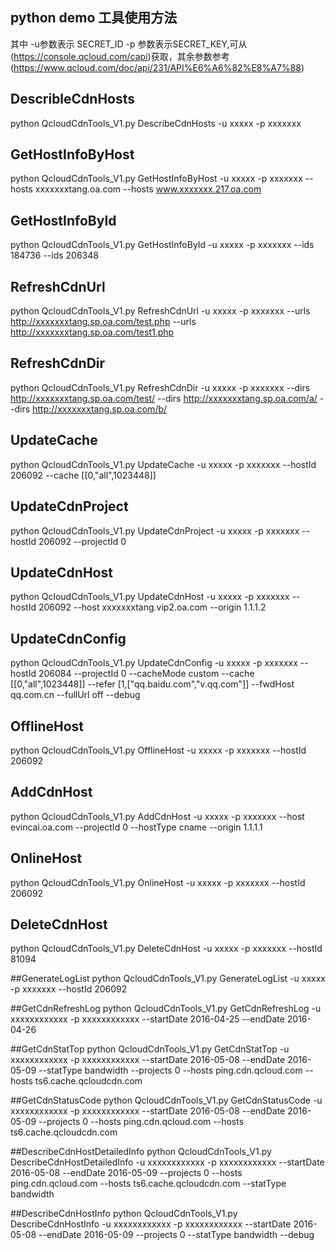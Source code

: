 ## python demo 工具使用方法
其中 -u参数表示 SECRET_ID -p 参数表示SECRET_KEY,可从(https://console.qcloud.com/capi)获取，其余参数参考(https://www.qcloud.com/doc/api/231/API%E6%A6%82%E8%A7%88)

## DescribleCdnHosts
python QcloudCdnTools_V1.py DescribeCdnHosts -u xxxxx -p xxxxxxx

## GetHostInfoByHost
python QcloudCdnTools_V1.py GetHostInfoByHost -u xxxxx -p xxxxxxx --hosts xxxxxxxtang.oa.com --hosts www.xxxxxxx.217.oa.com 

## GetHostInfoById 
python QcloudCdnTools_V1.py GetHostInfoById -u xxxxx -p xxxxxxx --ids 184736 --ids 206348

## RefreshCdnUrl
python QcloudCdnTools_V1.py RefreshCdnUrl -u xxxxx -p xxxxxxx --urls http://xxxxxxxtang.sp.oa.com/test.php --urls http://xxxxxxxtang.sp.oa.com/test1.php 
 
## RefreshCdnDir
python QcloudCdnTools_V1.py RefreshCdnDir -u xxxxx -p xxxxxxx --dirs http://xxxxxxxtang.sp.oa.com/test/ --dirs http://xxxxxxxtang.sp.oa.com/a/ --dirs http://xxxxxxxtang.sp.oa.com/b/ 

## UpdateCache 
python QcloudCdnTools_V1.py UpdateCache -u xxxxx -p xxxxxxx  --hostId 206092 --cache [[0,\"all\",1023448]]

## UpdateCdnProject
python QcloudCdnTools_V1.py UpdateCdnProject -u xxxxx -p xxxxxxx  --hostId 206092 --projectId 0

## UpdateCdnHost
python QcloudCdnTools_V1.py UpdateCdnHost -u xxxxx -p xxxxxxx  --hostId 206092 --host xxxxxxxtang.vip2.oa.com --origin 1.1.1.2

## UpdateCdnConfig
python QcloudCdnTools_V1.py UpdateCdnConfig -u xxxxx -p xxxxxxx  --hostId 206084 --projectId 0 --cacheMode custom --cache  [[0,\"all\",1023448]] --refer [1,[\"qq.baidu.com\",\"v.qq.com\"]] --fwdHost qq.com.cn --fullUrl off --debug

## OfflineHost
python QcloudCdnTools_V1.py OfflineHost -u xxxxx -p xxxxxxx  --hostId 206092

## AddCdnHost
python QcloudCdnTools_V1.py AddCdnHost -u xxxxx -p xxxxxxx  --host evincai.oa.com --projectId 0 --hostType cname --origin 1.1.1.1

## OnlineHost
python QcloudCdnTools_V1.py OnlineHost -u xxxxx -p xxxxxxx  --hostId 206092


## DeleteCdnHost
python QcloudCdnTools_V1.py DeleteCdnHost -u xxxxx -p xxxxxxx  --hostId 81094

##GenerateLogList
python QcloudCdnTools_V1.py GenerateLogList -u xxxxx -p xxxxxxx  --hostId 206092

##GetCdnRefreshLog
python QcloudCdnTools_V1.py GetCdnRefreshLog -u xxxxxxxxxxxx -p xxxxxxxxxxxx  --startDate 2016-04-25 --endDate 2016-04-26

##GetCdnStatTop
python QcloudCdnTools_V1.py GetCdnStatTop -u xxxxxxxxxxxx -p xxxxxxxxxxxx  --startDate 2016-05-08 --endDate 2016-05-09 --statType bandwidth --projects 0 --hosts ping.cdn.qcloud.com --hosts ts6.cache.qcloudcdn.com

##GetCdnStatusCode
python QcloudCdnTools_V1.py GetCdnStatusCode -u xxxxxxxxxxxx -p xxxxxxxxxxxx  --startDate 2016-05-08 --endDate 2016-05-09 --projects 0 --hosts ping.cdn.qcloud.com --hosts ts6.cache.qcloudcdn.com

##DescribeCdnHostDetailedInfo
python QcloudCdnTools_V1.py DescribeCdnHostDetailedInfo -u xxxxxxxxxxxx -p xxxxxxxxxxxx  --startDate 2016-05-08 --endDate 2016-05-09 --projects 0 --hosts ping.cdn.qcloud.com --hosts ts6.cache.qcloudcdn.com  --statType bandwidth

##DescribeCdnHostInfo
python QcloudCdnTools_V1.py DescribeCdnHostInfo -u xxxxxxxxxxxx -p xxxxxxxxxxxx  --startDate 2016-05-08 --endDate 2016-05-09  --projects 0  --statType bandwidth  --debug
